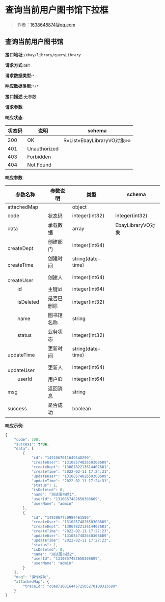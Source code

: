 # 查询当前用户图书馆下拉框

> 作者：1638648874@qq.com

## 查询当前用户图书馆


**接口地址**:`/ebay/library/queryLibrary`


**请求方式**:`GET`


**请求数据类型**:`*`


**响应数据类型**:`*/*`


**接口描述**:无参数


**请求参数**:



**响应状态**:


| 状态码 | 说明 | schema |
| -------- | -------- | ----- | 
|200|OK|R«List«EbayLibraryVO对象»»|
|401|Unauthorized||
|403|Forbidden||
|404|Not Found|||


**响应参数**:


| 参数名称 | 参数说明 | 类型 | schema |
| -------- | -------- | ----- |----- | 
|attachedMap||object||
|code|状态码|integer(int32)|integer(int32)|
|data|承载数据|array|EbayLibraryVO对象|
|&emsp;&emsp;createDept|创建部门|integer(int64)||
|&emsp;&emsp;createTime|创建时间|string(date-time)||
|&emsp;&emsp;createUser|创建人|integer(int64)||
|&emsp;&emsp;id|主键id|integer(int64)||
|&emsp;&emsp;isDeleted|是否已删除|integer(int32)||
|&emsp;&emsp;name|图书馆名称|string||
|&emsp;&emsp;status|业务状态|integer(int32)||
|&emsp;&emsp;updateTime|更新时间|string(date-time)||
|&emsp;&emsp;updateUser|更新人|integer(int64)||
|&emsp;&emsp;userId|用户ID|integer(int64)||
|msg|返回消息|string||
|success|是否成功|boolean|||


**响应示例**:
```javascript
{
    "code": 200,
    "success": true,
    "data": [
        {
            "id": "1492067011649548290",
            "createUser": "1310857482650308609",
            "createDept": "1306782213614407681",
            "createTime": "2022-02-11 17:24:31",
            "updateUser": "1310857482650308609",
            "updateTime": "2022-02-11 17:24:31",
            "status": 1,
            "isDeleted": 0,
            "name": "测试图书馆1",
            "userId": "1310857482650308609",
            "userName": "admin"
        },
        {
            "id": "1492067730989461506",
            "createUser": "1310857482650308609",
            "createDept": "1306782213614407681",
            "createTime": "2022-02-11 17:27:23",
            "updateUser": "1310857482650308609",
            "updateTime": "2022-02-11 17:27:23",
            "status": 1,
            "isDeleted": 0,
            "name": "测试图书馆2",
            "userId": "1310857482650308609",
            "userName": "admin"
        }
    ],
    "msg": "操作成功",
    "attachedMap": {
        "traceId": "c0a871601644572505270100313680"
    }
}
```